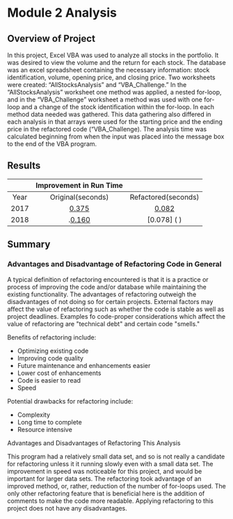 # **Module 2 Analysis**

## **Overview of Project**

In this project, Excel VBA was used to analyze all stocks in the portfolio.  It was desired to view the volume and the return for each stock.  The database was an excel spreadsheet containing the necessary information:  stock identification, volume, opening price, and closing price.  Two worksheets were created:  “AllStocksAnalysis” and “VBA_Challenge.”  In the “AllStocksAnalysis” worksheet one method was applied, a nested for-loop, and in the “VBA_Challenge” worksheet a method was used with one for-loop and a change of the stock identification within the for-loop.  In each method data needed was gathered.  This data gathering also differed in each analysis in that arrays were used for the starting price and the ending price in the refactored code (“VBA_Challenge).  The analysis time was calculated beginning from when the input was placed into the message box to the end of the VBA program.

## **Results**


|      |**Improvement in Run Time**|             |
| :---: | :--: | :---: |
| Year | Original(seconds) | Refactored(seconds) |
| 2017 | [0.375](https://github.com/linearcoffeecup/stock-analysis/blob/main/Resources/Original_2017.png)| [0.082](https://github.com/linearcoffeecup/stock-analysis/blob/main/Resources/VBA_Challenge_2017.png )          |
| 2018 |.[0.160](https://github.com/linearcoffeecup/stock-analysis/blob/main/Resources/Original_2018.png)		     | [0.078] ( )          |


## **Summary**

### Advantages and Disadvantage of Refactoring Code in General

A typical definition of refactoring encountered is that it is a practice or process of improving the code and/or database while maintaining the existing functionality.  The advantages of refactoring outweigh the disadvantages of not doing so for certain projects.  External factors may affect the value of refactoring such as whether the code is stable as well as project deadlines.  Examples fo code-proper considerations which affect the value of refactoring are "technical debt" and certain code "smells."

Benefits of refactoring include:

- Optimizing existing code
- Improving code quality
- Future maintenance and enhancements easier
- Lower cost of enhancements
- Code is easier to read
- Speed

Potential drawbacks for refactoring include:

- Complexity
- Long time to complete
- Resource intensive

Advantages and Disadvantages of Refactoring This Analysis

This program had a relatively small data set, and so is not really a candidate for refactoring unless it it running slowly even with a small data set.  The improvement in speed was noticeable for this project, and would be important for larger data sets.   The refactoring took advantage of an improved method, or, rather, reduction of the number of for-loops used.  The only other refactoring feature that is beneficial here is the addition of comments to make the code more readable.  Applying refactoring to this project does not have any disadvantages.
